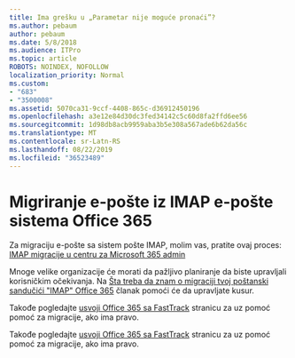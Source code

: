 ```yaml
---
title: Ima grešku u „Parametar nije moguće pronaći”?
ms.author: pebaum
author: pebaum
ms.date: 5/8/2018
ms.audience: ITPro
ms.topic: article
ROBOTS: NOINDEX, NOFOLLOW
localization_priority: Normal
ms.custom:
- "683"
- "3500008"
ms.assetid: 5070ca31-9ccf-4408-865c-d36912450196
ms.openlocfilehash: a3e12e84d30dc3fed34142c5c60d8fa2ffd6ee56
ms.sourcegitcommit: 1d98db8acb9959aba3b5e308a567ade6b62da56c
ms.translationtype: MT
ms.contentlocale: sr-Latn-RS
ms.lasthandoff: 08/22/2019
ms.locfileid: "36523489"
---
```

# <a name="migrating-email-from-imap-email-system-to-office-365"></a>Migriranje e-pošte iz IMAP e-pošte sistema Office 365

Za migraciju e-pošte sa sistem pošte IMAP, molim vas, pratite ovaj proces: [IMAP migracije u centru za Microsoft 365 admin](https://support.office.com/article/4682f2e4-f720-4868-91ab-207f5b0c325d)
  
Mnoge velike organizacije će morati da pažljivo planiranje da biste upravljali korisničkim očekivanja. Na [Šta treba da znam o migraciji tvoj poštanski sandučići "IMAP" Office 365](https://docs.microsoft.com/Exchange/mailbox-migration/migrating-imap-mailboxes/migrating-imap-mailboxes) članak pomoći će da upravljate kusur.

Takođe pogledajte [usvoji Office 365 sa FastTrack](https://www.microsoft.com/fasttrack/microsoft-365/office-365) stranicu za uz pomoć pomoć za migracije, ako ima pravo.
  

Takođe pogledajte [usvoji Office 365 sa FastTrack](https://www.microsoft.com/fasttrack/microsoft-365/office-365) stranicu za uz pomoć pomoć za migracije, ako ima pravo.
  